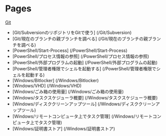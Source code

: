 Pages
=====

[Git](/Git/git%20stash)

- [Git/SubversionのリポジトリをGitで使う] (/Git/Subversion)
- [Git/現在のブランチの親ブランチを調べる]     (/Git/現在のブランチの親ブランチを調べる)
- [PowerShell/Start-Process]                   (/PowerShell/Start-Process)
- [PowerShell/プロセス情報の参照]              (/PowerShell/プロセス情報の参照)
- [PowerShell/外部プログラムの起動]            (/PowerShell/外部プログラムの起動)
- [PowerShell/管理者権限でシェルを起動する]    (/PowerShell/管理者権限でシェルを起動する)
- [Windows/Bitlocker]                          (/Windows/Bitlocker)
- [Windows/VHD]                                (/Windows/VHD)
- [Windows/ごみ箱の使用量]                     (/Windows/ごみ箱の使用量)
- [Windows/タスクスケジューラ概要]             (/Windows/タスクスケジューラ概要)
- [Windows/ディスククリーンアップツール]       (/Windows/ディスククリーンアップツール)
- [Windows/リモートコンピュータ上でタスク管理] (/Windows/リモートコンピュータ上でタスク管理)
- [Windows/証明書ストア]                       (/Windows/証明書ストア)
